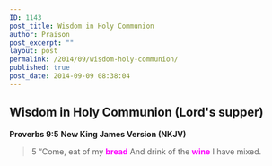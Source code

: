 ```yaml
---
ID: 1143
post_title: Wisdom in Holy Communion
author: Praison
post_excerpt: ""
layout: post
permalink: /2014/09/wisdom-holy-communion/
published: true
post_date: 2014-09-09 08:38:04
---
```

<h2>Wisdom in Holy Communion (Lord's supper)</h2>
<strong>Proverbs 9:5</strong>
<strong> New King James Version (NKJV)</strong>
<blockquote>5 “Come, eat of my <span style="color: #ff00ff;"><strong>bread</strong></span>
And drink of the <span style="color: #ff00ff;"><strong>wine</strong> </span>I have mixed.</blockquote>